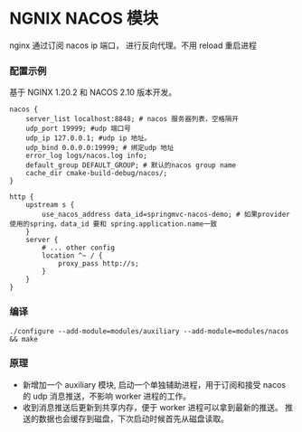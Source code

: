 
# NGNIX NACOS 模块
nginx 通过订阅 nacos  ip 端口， 进行反向代理。不用 reload 重启进程

### 配置示例
基于 NGINX 1.20.2 和 NACOS 2.10 版本开发。

```
nacos {
    server_list localhost:8848; # nacos 服务器列表，空格隔开
    udp_port 19999; #udp 端口号
    udp_ip 127.0.0.1; #udp ip 地址。
    udp_bind 0.0.0.0:19999; # 绑定udp 地址
    error_log logs/nacos.log info;
    default_group DEFAULT_GROUP; # 默认的nacos group name
    cache_dir cmake-build-debug/nacos/;
}

http {
    upstream s {
        use_nacos_address data_id=springmvc-nacos-demo; # 如果provider使用的spring，data_id 要和 spring.application.name一致
    }
    server {
        # ... other config
        location ^~ / {
            proxy_pass http://s;
        }
    }
}
```

### 编译
```./configure --add-module=modules/auxiliary --add-module=modules/nacos && make ```

### 原理
 - 新增加一个 auxiliary 模块, 启动一个单独辅助进程，用于订阅和接受 nacos 的 udp 消息推送，不影响 worker 进程的工作。
 - 收到消息推送后更新到共享内存，便于 worker 进程可以拿到最新的推送。 推送的数据也会缓存到磁盘，下次启动时候首先从磁盘读取。

